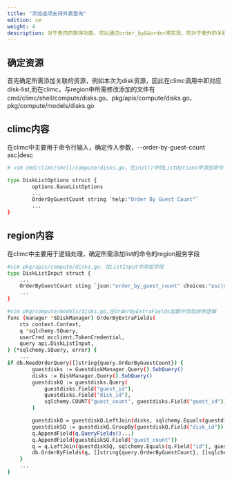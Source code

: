 ```yaml
---
title: "添加选项支持外表查询"
edition: ce
weight: 4
description: 对于表内的排序功能，可以通过order_by&&order来实现，而对于表外的关联查询功能，order_by&&order已不足以实现,因此需要添加额外的字段来实现关联查询的功能，本次以disk关联guest根据guest总数排序为例
---
```


## 确定资源
首先确定所需添加关联的资源，例如本次为disk资源，因此在climc调用中即对应disk-list,而在climc，与region中所需修改添加的文件有cmd/climc/shell/compute/disks.go、pkg/apis/compute/disks.go、pkg/compute/models/disks.go

## climc内容

在climc中主要用于命令行输入，确定传入参数，--order-by-guest-count asc|desc

```bash
# vim cmd/climc/shell/compute/disks.go，在init()中的ListOptions中添加命令

type DiskListOptions struct {
		options.BaseListOptions
		...
		OrderByGuestCount string `help:"Order By Guest Count"`
        ...
}

```

##  region内容

在climc中主要用于逻辑处理，确定所需添加list的命令的region服务字段

```sh
#vim pkg/apis/compute/disks.go，在ListInput中添加字段
type DiskListInput struct {
	...
	OrderByGuestCount sting `json:"order_by_guest_count" choices:"asc|desc"`
	...
}
```


```sh
#vim pkg/compute/models/disks.go,在OrderByExtraFields函数中添加排序逻辑
func (manager *SDiskManager) OrderByExtraFields(
	ctx context.Context,
	q *sqlchemy.SQuery,
	userCred mcclient.TokenCredential,
	query api.DiskListInput,
) (*sqlchemy.SQuery, error) {
	...
if db.NeedOrderQuery([]string{query.OrderByGuestCount}) {
		guestdisks := GuestdiskManager.Query().SubQuery()
		disks := DiskManager.Query().SubQuery()
		guestdiskQ := guestdisks.Query(
			guestdisks.Field("guest_id"),
			guestdisks.Field("disk_id"),
			sqlchemy.COUNT("guest_count", guestdisks.Field("guest_id")),
		)

		guestdiskQ = guestdiskQ.LeftJoin(disks, sqlchemy.Equals(guestdiskQ.Field("disk_id"), disks.Field("id")))
		guestdiskSQ := guestdiskQ.GroupBy(guestdiskQ.Field("disk_id")).SubQuery()
		q.AppendField(q.QueryFields()...)
		q.AppendField(guestdiskSQ.Field("guest_count"))
		q = q.LeftJoin(guestdiskSQ, sqlchemy.Equals(q.Field("id"), guestdiskSQ.Field("disk_id")))
		db.OrderByFields(q, []string{query.OrderByGuestCount}, []sqlchemy.IQueryField{guestdiskQ.Field("guest_count")})
	}
	...
}
```
